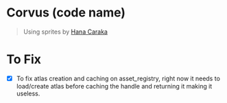 # Corvus (code name)

> Using sprites by [Hana Caraka](https://otterisk.itch.io/hana-caraka-base-character)

# To Fix
- [x] To fix atlas creation and caching on asset_registry, right now it needs to load/create atlas before caching the handle and returning it making it useless.